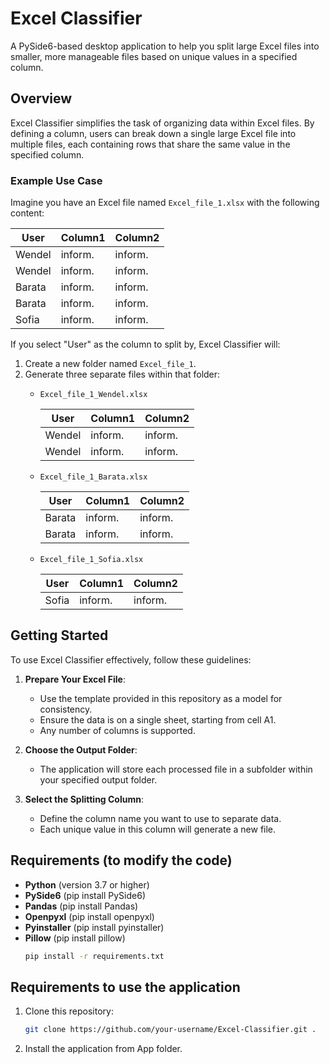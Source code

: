 # Excel Classifier
A PySide6-based desktop application to help you split large Excel files into smaller, more manageable files based on unique values in a specified column.

## Overview
Excel Classifier simplifies the task of organizing data within Excel files. By defining a column, users can break down a single large Excel file into multiple files, each containing rows that share the same value in the specified column.

### Example Use Case
Imagine you have an Excel file named `Excel_file_1.xlsx` with the following content:

| User   | Column1 | Column2 |
|--------|---------|---------|
| Wendel | inform. | inform. |
| Wendel | inform. | inform. |
| Barata | inform. | inform. |
| Barata | inform. | inform. |
| Sofia  | inform. | inform. |

If you select "User" as the column to split by, Excel Classifier will:
1. Create a new folder named `Excel_file_1`.
2. Generate three separate files within that folder:
   - `Excel_file_1_Wendel.xlsx`
  
     | User   | Column1 | Column2 |
     |--------|---------|---------|
     | Wendel | inform. | inform. |
     | Wendel | inform. | inform. |
   - `Excel_file_1_Barata.xlsx`

     | User   | Column1 | Column2 |
     |--------|---------|---------|
     | Barata | inform. | inform. |
     | Barata | inform. | inform. |
   - `Excel_file_1_Sofia.xlsx`

     | User   | Column1 | Column2 |
     |--------|---------|---------|
     | Sofia  | inform. | inform. |

## Getting Started
To use Excel Classifier effectively, follow these guidelines:

1. **Prepare Your Excel File**:
   - Use the template provided in this repository as a model for consistency.
   - Ensure the data is on a single sheet, starting from cell A1.
   - Any number of columns is supported.

2. **Choose the Output Folder**:
   - The application will store each processed file in a subfolder within your specified output folder.

3. **Select the Splitting Column**:
   - Define the column name you want to use to separate data.
   - Each unique value in this column will generate a new file.

## Requirements (to modify the code)
- **Python** (version 3.7 or higher)
- **PySide6** (pip install PySide6)
- **Pandas** (pip install Pandas)
- **Openpyxl** (pip install openpyxl)
- **Pyinstaller** (pip install pyinstaller)
- **Pillow** (pip install pillow)
   ```bash
   pip install -r requirements.txt
   ```

## Requirements to use the application
1. Clone this repository:
   ```bash
   git clone https://github.com/your-username/Excel-Classifier.git .
   ```
2. Install the application from App folder.